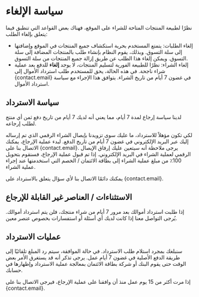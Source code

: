 # سياسة الإلغاء

نظرًا لطبيعة المنتجات المتاحة للشراء على الموقع، فهناك بعض القواعد التي تنطبق فيما يتعلق بإلغاء الطلب:

-  إلغاء الطلبات: يتمتع المستخدم بحرية استكشاف جميع المنتجات في الموقع وإضافتها إلى سلة التسوق. وبذلك، يقوم النظام بإنشاء طلب بالمنتجات المضافة إلى سلة التسوق. ويمكن إلغاء هذا الطلب عن طريق إزالة جميع المنتجات من سلة التسوق.
-  إلغاء الشراء: نظرًا للطبيعة الفورية لتسليم المنتجات، لا يوجد **إلغاء** للدفع بعد عملية شراء ناجحة. في هذه الحالة، يحق للمستخدم طلب استرداد الأموال إلى {contact.email} في غضون 7 أيام من تاريخ الشراء. يتوافق هذا الإجراء مع سياسة استرداد الأموال.

## سياسة الاسترداد

لدينا سياسة إرجاع لمدة 7 أيام، مما يعني أنه لديك 7 أيام من تاريخ دفع ثمن أي منتج لطلب إرجاعه.

لكي تكون مؤهلاً للاسترداد، ما عليك سوى تزويدنا بإيصال الشراء الرقمي الذي تم إرساله إليك عبر البريد الإلكتروني في غضون 7 أيام من تاريخ الدفع. لبدء عملية الإرجاع، يمكنك الاتصال بنا على {contact.email}. يرجى ملاحظة أنه سيتعين عليك إرفاق الإيصال الرقمي لعملية الشراء في البريد الإلكتروني. إذا تم قبول عملية الإرجاع، فسنقوم بتحويل 100٪ من مبلغ عملية الشراء إلى بطاقة الائتمان / الخصم التي استخدمتها عند إجراء عملية الشراء.

يمكنك دائمًا الاتصال بنا لأي سؤال يتعلق بالاسترداد على {contact.email}.

## الاستثناءات / العناصر غير القابلة للإرجاع

إذا طلبت استرداد أموالك بعد مرور 7 أيام من شراء منتجك، فلن يتم استرداد أموالك. يُرجى التواصل معنا إذا كانت لديك أي أسئلة أو استفسارات بخصوص عنصر معين.

## عمليات الاسترداد

سنبلغك بمجرد استلام طلب الاسترداد. في حالة الموافقة، سيتم رد المبلغ تلقائيًا إلى طريقة الدفع الأصلية في غضون 7 أيام عمل. يرجى تذكر أنه قد يستغرق الأمر بعض الوقت حتى يقوم البنك أو شركة بطاقة الائتمان بمعالجة عملية الاسترداد وإظهارها في حسابك.

إذا مرت أكثر من 15 يوم عمل منذ أن وافقنا على عملية الإرجاع، فيرجى الاتصال بنا على {contact.email}.
